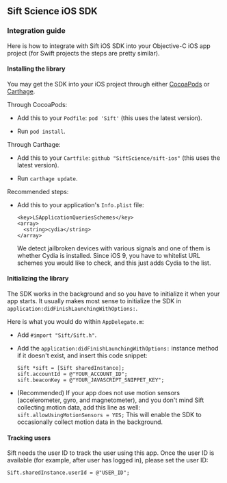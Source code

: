 ## Sift Science iOS SDK

### Integration guide

Here is how to integrate with Sift iOS SDK into your Objective-C iOS app
project (for Swift projects the steps are pretty similar).

#### Installing the library

You may get the SDK into your iOS project through either [CocoaPods](http://cocoapods.org/)
or [Carthage](https://github.com/Carthage/Carthage).

Through CocoaPods:

* Add this to your `Podfile`: `pod 'Sift'` (this uses the latest
  version).

* Run `pod install`.

Through Carthage:

* Add this to your `Cartfile`: `github "SiftScience/sift-ios"` (this
  uses the latest version).

* Run `carthage update`.

Recommended steps:

* Add this to your application's `Info.plist` file:

  ```
  <key>LSApplicationQueriesSchemes</key>
  <array>
    <string>cydia</string>
  </array>
  ```

  We detect jailbroken devices with various signals and one of them is
  whether Cydia is installed.  Since iOS 9, you have to whitelist URL
  schemes you would like to check, and this just adds Cydia to the list.

#### Initializing the library

The SDK works in the background and so you have to initialize it when
your app starts.  It usually makes most sense to initialize the SDK in
`application:didFinishLaunchingWithOptions:`.

Here is what you would do within `AppDelegate.m`:

* Add `#import "Sift/Sift.h"`.

* Add the `application:didFinishLaunchingWithOptions:` instance method
  if it doesn't exist, and insert this code snippet:

  ```
  Sift *sift = [Sift sharedInstance];
  sift.accountId = @"YOUR_ACCOUNT_ID";
  sift.beaconKey = @"YOUR_JAVASCRIPT_SNIPPET_KEY";
  ```

* (Recommended) If your app does not use motion sensors (accelerometer,
  gyro, and magnetometer), and you don't mind Sift collecting motion
  data, add this line as well: `sift.allowUsingMotionSensors = YES;`
  This will enable the SDK to occasionally collect motion data in the
  background.

#### Tracking users

Sift needs the user ID to track the user using this app. Once the user ID
is available (for example, after user has logged in), please set the
user ID:

```
Sift.sharedInstance.userId = @"USER_ID";
```

